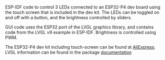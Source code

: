 ESP-IDF code to control 3 LEDs connected to an ESP32-P4 dev board using the touch screen that is included in the dev kit. The LEDs can be toggled on and off with a button, and the brightness controlled by sliders. 

GUI code uses the ESP32 port of the LVGL graphics library, and contains code from the LVGL v9 example in ESP-IDF. Brightness is controlled using PWM. 

The ESP32-P4 dev kit including touch-screen can be found at [AliExpress](https://www.aliexpress.us/item/3256807624599045.html). LVGL information can be found in the package [documentation](https://docs.lvgl.io/master/)
